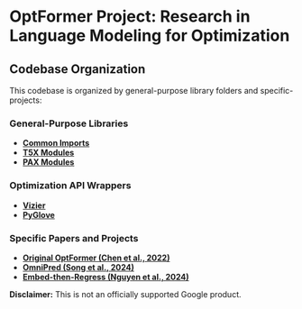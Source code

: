# OptFormer Project: Research in Language Modeling for Optimization

## Codebase Organization
This codebase is organized by general-purpose library folders and specific-projects:

### General-Purpose Libraries
* [**Common Imports**](https://github.com/google-research/optformer/tree/main/optformer/common)
* [**T5X Modules**](https://github.com/google-research/optformer/tree/main/optformer/t5x)
* [**PAX Modules**](https://github.com/google-research/optformer/tree/main/optformer/pax)

### Optimization API Wrappers
* [**Vizier**](https://github.com/google-research/optformer/tree/main/optformer/vizier)
* [**PyGlove**](https://github.com/google-research/optformer/tree/main/optformer/pyglove)

### Specific Papers and Projects
* [**Original OptFormer (Chen et al., 2022)**](https://github.com/google-research/optformer/tree/main/optformer/original)
* [**OmniPred (Song et al., 2024)**](https://github.com/google-research/optformer/tree/main/optformer/omnipred)
* [**Embed-then-Regress (Nguyen et al., 2024)**](https://github.com/google-research/optformer/tree/main/optformer/embed_then_regress)

**Disclaimer:** This is not an officially supported Google product.
